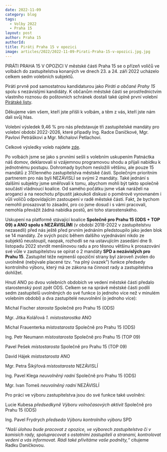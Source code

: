 ```yaml
---
date: 2022-11-09
category: blog
tags: 
  - Volby 2022
  - Praha 15
layout: post
author: Praha 15
authorId: 
title: Piráti Praha 15 v opozici
image: articles/2022/2022-11-09-Pirati-Praha-15-v-opozici.jpg.jpg
---
```


PIRÁTI PRAHA 15 V OPOZICI
V městské části Praha 15 se o přízeň voličů ve volbách do zastupitelstva konaných ve dnech 23. a 24. září 2022 ucházelo celkem sedm volebních subjektů.

Piráti prvně pod samostatnou kandidaturou jako *Piráti a občané Prahy 15* spolu s nezávislými kandidáty. K občanům městské části se prostřednictvím vlastního roznosu do poštovních schránek dostali také úplně první volební [Pirátské listy](https://a.pirati.cz/praha15/plisty-2022-leto/#plisty/page1). 

Děkujeme vám všem, kteří jste přišli k volbám, a těm z vás, kteří jste nám dali svůj hlas.

Volební výsledek 9,46 % pro nás představuje tři zastupitelské mandáty pro volební období 2022-2026, které připadly Ing. Radce Daníčkové, Mgr. Pavlovi Petráškovi a Mgr. Michalovi Petlachovi.

Celkové výsledky voleb najdete [zde]( https://www.volby.cz/pls/kv2022/kv1111?xjazyk=CZ&xid=1&xdz=5&xnumnuts=1100&xobec=547387&xstat=0&xvyber=0). 

Po volbách jsme se jako s prvními sešli s volebním uskupením Patnáctka náš domov, deklarovali si vzájemnou programovou shodu a přijali nabídku k jednotnému postupu. Dohromady bychom nesložili většinu, ale pouze 15 mandátů z 31členného zastupitelstva městské části. Společným prioritním partnerem pro nás byli NEZÁVISLÍ se svými 2 mandáty. Také jednání s dalšími subjekty jsme směřovali k tomu, abychom mohli být takto společně součástí vládnoucí koalice. Od samého počátku jsme však naráželi na aroganci a na neochotu připustit jakoukoli diskusi o poměrově vyrovnaném i vůli voličů odpovídajícím zastoupení v radě městské části. Fakt, že bychom nemohli prosazovat to zásadní, pro co jsme dosud i s vámi pracovali, nemohla převážit žádná nabídka postů, ani toho starostenského. 

Uskupení na platformě stávající koalice **Společně pro Prahu 15 (ODS + TOP 09) a ANO spolu s NEZÁVISLÍMI** (v období 2018-2022 v zastupitelstvu nezasedli) před nás ještě před prvním jednáním předstoupilo jako jeden blok se 14 mandáty. Ze svých pozic během dalšího vyjednávání nikdo ze subjektů neustoupil, naopak, rozhodli se na ustavujícím zasedání dne 9. listopadu 2022 stvrdit menšinovou radu a pro těsnou většinu k prosazování své vůle v zastupitelstvu se opírat o 2 mandáty **SPD a nezávislých pro Prahu 15**. Zastupitel téže nejmenší opoziční strany byl zároveň zvolen do uvolněné (nebývale placené tzv. “na plný úvazek”) funkce předsedy kontrolního výboru, který má ze zákona na činnost rady a zastupitelstva dohlížet. 

Hnutí ANO po dvou volebních obdobích ve vedení městské části předalo starostenský post zpět ODS. Celkem se na správě městské části podílí sedm zastupitelů uvolněných do své funkce (o jednoho více než v minulém volebním období) a dva zastupitelé neuvolnění (o jednoho více): 

Michal Fischer *starosta* Společně pro Prahu 15 (ODS)

Mgr. Jitka Kolářová *1. místostarostka* ANO

Michal Frauenterka *místostarosta* Společně pro Prahu 15 (ODS)

Ing. Petr Neumann *místostarosta* Společně pro Prahu 15 (TOP 09)

Pavel Pešek *místostarosta* Společně pro Prahu 15 (TOP 09)

David Hájek *místostarosta* ANO

Mgr. Petra Šikýřová *místostarosta* NEZÁVISLÍ

Ing. Pavel Klega *neuvolněný radní* Společně pro Prahu 15 (ODS)

Mgr. Ivan Tomeš *neuvolněný radní* NEZÁVISLÍ 

Pro práci ve výboru zastupitelstva jsou do své funkce také uvolněni:

Lucie Kubesa *předsedkyně Výboru volnočasových aktivit* Společně pro Prahu 15 (ODS)

Ing. Pavel Frydrych *předseda Výboru kontrolního výboru* SPD

*“Naší úlohou bude pracovat z opozice, ve výborech zastupitelstva či v komisích rady, spolupracovat s ostatními zastupiteli a stranami, kontrolovat vedení a vás informovat. Rádi také přivítáme vaše podněty,“* citujeme Radku Daníčkovou.
